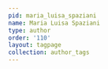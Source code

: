 ```yaml
---
pid: maria_luisa_spaziani
name: Maria Luisa Spaziani
type: author
order: '110'
layout: tagpage
collection: author_tags
---
```

